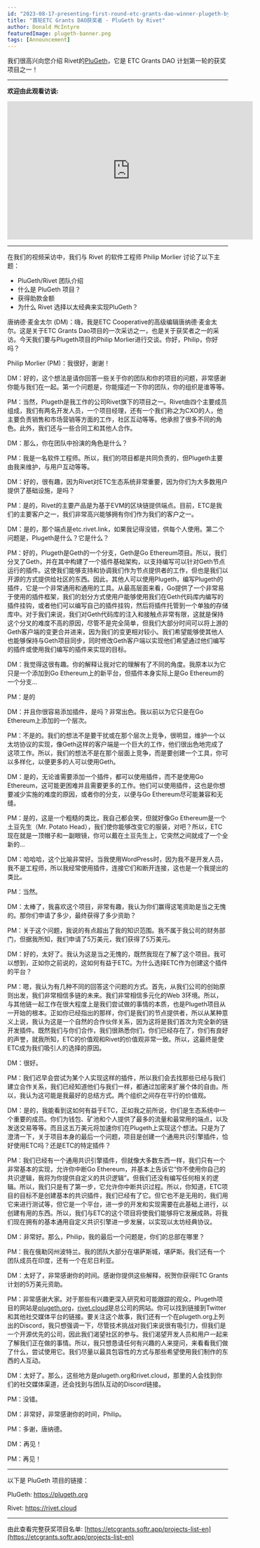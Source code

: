 ```yaml
---
id: "2023-08-17-presenting-first-round-etc-grants-dao-winner-plugeth-by-rivet-cn"
title: "首轮ETC Grants DAO获奖者 - PluGeth by Rivet"
author: Donald McIntyre
featuredImage: plugeth-banner.png
tags: [Announcement]
---
```


我们很高兴向您介绍 Rivet的[PluGeth](https://etcgrants.softr.app/project-details-zh?recordId=recOpSvgpRDDBPuJ8)，它是 ETC Grants DAO 计划第一轮的获奖项目之一！

---
**欢迎由此观看访谈:**

<iframe width="560" height="315" src="https://www.youtube.com/embed/P-m6XpW5Nto" title="YouTube video player" frameborder="0" allow="accelerometer; autoplay; clipboard-write; encrypted-media; gyroscope; picture-in-picture; web-share" allowfullscreen></iframe>

---


在我们的视频采访中，我们与 Rivet 的软件工程师 Philip Morlier 讨论了以下主题：

- PluGeth/Rivet 团队介绍
- 什么是 PluGeth 项目？
- 获得助款金额
- 为什么 Rivet 选择以太经典来实现PluGeth？

唐纳德·麦金太尔 (DM)：嗨，我是ETC Cooperative的高级编辑唐纳德·麦金太尔。这是关于ETC Grants Dao项目的一次采访之一，也是关于获奖者之一的采访。今天我们要与Plugeth项目的Philip Morlier进行交谈。你好，Philip，你好吗？

Philip Morlier (PM)：我很好，谢谢！

DM：好的，这个想法是请你回答一些关于你的团队和你的项目的问题，非常感谢你能与我们在一起。第一个问题是，你能描述一下你的团队，你的组织是谁等等。

PM：当然，Plugeth是我工作的公司Rivet旗下的项目之一。Rivet由四个主要成员组成，我们有两名开发人员，一个项目经理，还有一个我们称之为CXO的人，他主要负责销售和市场营销等方面的工作，社区互动等等。他承担了很多不同的角色。此外，我们还与一些合同工和其他人合作。

DM：那么，你在团队中扮演的角色是什么？

PM：我是一名软件工程师。所以，我们的项目都是共同负责的，但Plugeth主要由我来维护，与用户互动等等。

DM：好的，很有趣，因为Rivet对ETC生态系统非常重要，因为你们为大多数用户提供了基础设施，是吗？

PM：是的，Rivet的主要产品是为基于EVM的区块链提供端点。目前，ETC是我们的主要客户之一，我们非常高兴能够拥有你们作为我们的客户之一。

DM：是的，那个端点是etc.rivet.link，如果我记得没错，供每个人使用。第二个问题是，Plugeth是什么？它是什么？

PM：好的，Plugeth是Geth的一个分支，Geth是Go Ethereum项目。所以，我们分叉了Geth，并在其中构建了一个插件基础架构，以支持编写可以针对Geth节点运行的插件。这使我们能够支持和协调我们作为节点提供者的工作，但也是我们以开源的方式提供给社区的东西。因此，其他人可以使用Plugeth，编写Plugeth的插件，它是一个非常通用和通用的工具。从最高层面来看，Go提供了一个非常易于使用的插件框架，我们的划分方式使用户能够使用我们在Geth代码库内编写的插件挂钩，或者他们可以编写自己的插件挂钩，然后将插件托管到一个单独的存储库中。对于我们来说，我们对Geth代码库的注入和接触点非常有限，这就是保持这个分叉的难度不高的原因，尽管不是完全简单，但我们大部分时间可以将上游的Geth客户端的变更合并进来，因为我们的变更相对较小。我们希望能够使其他人也能够保持与Geth项目同步，同时修改Geth客户端以实现他们希望通过他们编写的插件或使用我们编写的插件来实现的目标。

DM：我觉得这很有趣。你的解释让我对它的理解有了不同的角度。我原本以为它只是一个添加到Go Ethereum上的新平台，但插件本身实际上是Go Ethereum的一个分支...

PM：是的

DM：并且你很容易添加插件，是吗？非常出色。我以前以为它只是在Go Ethereum上添加的一个层次。

PM：不是的。我们的想法不是要干扰或在那个层次上竞争，很明显，维护一个以太坊协议的实现，像Geth这样的客户端是一个巨大的工作，他们很出色地完成了这项工作。所以，我们的想法不是在那个层面上竞争，而是要创建一个工具，你可以多样化，以便更多的人可以使用Geth。 

DM：是的，无论谁需要添加一个插件，都可以使用插件，而不是使用Go Ethereum，这可能更困难并且需要更多的工作。他们可以使用插件，这也是你想要减少实施的难度的原因，或者你的分支，以便与Go Ethereum尽可能兼容和无缝。

PM：是的，这是一个粗糙的类比，我自己都会笑，但就好像Go Ethereum是一个土豆先生（Mr. Potato Head），我们使你能够改变它的服装，对吧？所以，ETC现在就是一顶帽子和一副眼镜，你可以戴在土豆先生上，它突然之间就成了一个全新的...

DM：哈哈哈，这个比喻非常好。当我使用WordPress时，因为我不是开发人员，我不是工程师，所以我经常使用插件，连接它们和断开连接，这也是一个我提出的类比。

PM：当然。

DM：太棒了，我喜欢这个项目，非常有趣，我认为你们赢得这笔资助是当之无愧的。那你们申请了多少，最终获得了多少资助？

PM：关于这个问题，我说的有点超出了我的知识范围。我不属于我公司的财务部门，但据我所知，我们申请了5万美元，我们获得了5万美元。

DM：好的，太好了。我认为这是当之无愧的，既然我现在了解了这个项目。我可以想到，正如你之前说的，这如何有益于ETC。为什么选择ETC作为创建这个插件的平台？

PM：嗯，我认为有几种不同的回答这个问题的方式。首先，从我们公司的创始原则出发，我们非常相信多链的未来。我们非常相信多元化的Web 3环境。所以，与其他链一起工作在很大程度上是我们尝试做的事情的本质，也是Plugeth项目从一开始的根本。正如你已经指出的那样，你们是我们的节点提供者，所以从某种意义上说，我认为这是一个自然的合作伙伴关系，因为这将是我们首次为完全新的链开发插件。既然我们与你们合作，我们很熟悉你们，你们已经存在了，你们有良好的声誉，就我所知，ETC的价值观和Rivet的价值观非常一致。所以，这最终是使ETC成为我们吸引人的选择的原因。

DM：很好。

PM：我们迟早会尝试为某个人实现这样的插件，所以我们会去找那些已经与我们建立合作关系，我们已经知道他们与我们一样，都通过加密来扩展个体的自由。所以，我认为这可能是我最好的总结方式。两个组织之间存在平行的价值观。

DM：是的，我能看到这如何有益于ETC，正如我之前所说，你们是生态系统中一个重要的成员。你们为钱包、矿池和个人提供了最多的流量和最常用的端点，以及发送交易等等。而且这五万美元将加速你们在Plugeth上实现这个想法。只是为了澄清一下，关于项目本身的最后一个问题，项目是创建一个通用共识引擎插件，恰好使用ETC吗？还是ETC的特定插件？

PM：我们已经有一个通用共识引擎插件，但就像大多数东西一样，我们只有一个非常基本的实现，允许你中断Go Ethereum，并基本上告诉它“你不使用你自己的共识逻辑，我将为你提供自定义的共识逻辑”。但我们还没有编写任何相关的逻辑。所以，我们只是有了第一步，它允许你中断共识过程。所以，你知道，ETC项目的目标不是创建基本的共识插件，我们已经有了它。但它也不是无用的，我们用它来进行测试等，但它是一个平台，进一步的开发和实现需要在此基础上进行，以创建有用的东西。所以，我们与ETC的这个项目将使我们能够将它发展成熟，将我们现在拥有的基本通用自定义共识引擎进一步发展，以实现以太坊经典协议。

DM：非常好。那么，Philip，我的最后一个问题是，你们的总部在哪里？

PM：我在俄勒冈州波特兰。我的团队大部分在堪萨斯城，堪萨斯。我们还有一个团队成员在印度，还有一个在尼日利亚。

DM：太好了，非常感谢你的时间。感谢你提供这些解释，祝贺你获得ETC Grants计划的5万美元资助。

PM：非常感谢大家。对于那些有兴趣更深入研究和可能跟踪的观众，Plugeth项目的网站是[plugeth.org](https://plugeth.org)，[rivet.cloud](https://rivet.cloud)是总公司的网站。你可以找到链接到Twitter和其他社交媒体平台的链接。要关注这个故事，我们还有一个在plugeth.org上列出的Discord，我只想强调一下，尽管技术挑战对我们来说很有吸引力，但我们是一个开源优先的公司，因此我们渴望社区的参与。我们渴望开发人员和用户一起来了解我们正在做的事情。所以，我只想恳请任何有兴趣的人来提问，来看看我们做了什么，尝试使用它。我们尽量以最具包容性的方式与那些希望使用我们制作的东西的人互动。

DM：太好了。那么，这些地方是plugeth.org和rivet.cloud，那里的人会找到你们的社交媒体渠道，还会找到与团队互动的Discord链接。

PM：没错。

DM：非常好，非常感谢你的时间，Philip。

PM：多谢，唐纳德。

DM：再见！

PM：再见！

---
以下是 PluGeth 项目的链接：

PluGeth: https://plugeth.org 

Rivet: https://rivet.cloud 

---

由此查看完整获奖项目名单: [https://etcgrants.softr.app/projects-list-en](https://etcgrants.softr.app/projects-list-en)
